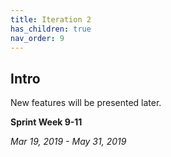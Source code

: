 ```yaml
---
title: Iteration 2
has_children: true
nav_order: 9
---
```


## Intro

New features will be presented later.

**Sprint Week 9-11**

_Mar 19, 2019 - May 31, 2019_